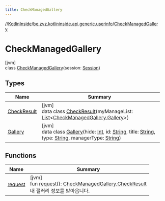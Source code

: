 ```yaml
---
title: CheckManagedGallery
---
```

//[KotlinInside](../../../index.html)/[be.zvz.kotlininside.api.generic.userinfo](../index.html)/[CheckManagedGallery](index.html)



# CheckManagedGallery



[jvm]\
class [CheckManagedGallery](index.html)(session: [Session](../../be.zvz.kotlininside.session/-session/index.html))



## Types


| Name | Summary |
|---|---|
| [CheckResult](-check-result/index.html) | [jvm]<br>data class [CheckResult](-check-result/index.html)(myManageList: [List](https://kotlinlang.org/api/latest/jvm/stdlib/kotlin.collections/-list/index.html)&lt;[CheckManagedGallery.Gallery](-gallery/index.html)&gt;) |
| [Gallery](-gallery/index.html) | [jvm]<br>data class [Gallery](-gallery/index.html)(hide: [Int](https://kotlinlang.org/api/latest/jvm/stdlib/kotlin/-int/index.html), id: [String](https://kotlinlang.org/api/latest/jvm/stdlib/kotlin/-string/index.html), title: [String](https://kotlinlang.org/api/latest/jvm/stdlib/kotlin/-string/index.html), type: [String](https://kotlinlang.org/api/latest/jvm/stdlib/kotlin/-string/index.html), managerType: [String](https://kotlinlang.org/api/latest/jvm/stdlib/kotlin/-string/index.html)) |


## Functions


| Name | Summary |
|---|---|
| [request](request.html) | [jvm]<br>fun [request](request.html)(): [CheckManagedGallery.CheckResult](-check-result/index.html)<br>내 갤러리 정보를 받아옵니다. |

